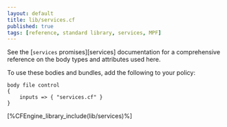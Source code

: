 ```yaml
---
layout: default
title: lib/services.cf
published: true
tags: [reference, standard library, services, MPF]
---
```


See the [`services` promises][services] documentation for a
comprehensive reference on the body types and attributes used here.

To use these bodies and bundles, add the following to your policy:

```cf3
body file control
{
	inputs => { "services.cf" }
}
```

[%CFEngine_library_include(lib/services)%]
